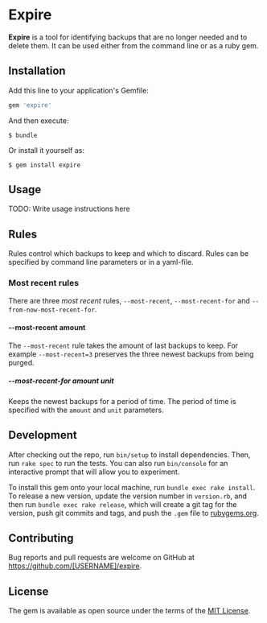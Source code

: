 # Expire

**Expire** is a tool for identifying backups that are no longer needed and to delete them.
It can be used either from the command line or as a ruby gem.

## Installation

Add this line to your application's Gemfile:

```ruby
gem 'expire'
```

And then execute:

    $ bundle

Or install it yourself as:

    $ gem install expire

## Usage

TODO: Write usage instructions here

## Rules

Rules control which backups to keep and which to discard.
Rules can be specified by command line parameters or in a yaml-file.

### Most recent rules

There are three  _most recent_ rules, `--most-recent`, `--most-recent-for` and `--from-now-most-recent-for`.

#### --most-recent amount

The `--most-recent` rule takes the amount of last backups to keep.
For example `--most-recent=3` preserves the three newest backups from being purged.

##### --most-recent-for amount unit

Keeps the newest backups for a period of time.
The period of time is specified with the `amount` and `unit` parameters.

## Development

After checking out the repo, run `bin/setup` to install dependencies. Then, run `rake spec` to run the tests. You can also run `bin/console` for an interactive prompt that will allow you to experiment.

To install this gem onto your local machine, run `bundle exec rake install`. To release a new version, update the version number in `version.rb`, and then run `bundle exec rake release`, which will create a git tag for the version, push git commits and tags, and push the `.gem` file to [rubygems.org](https://rubygems.org).

## Contributing

Bug reports and pull requests are welcome on GitHub at https://github.com/[USERNAME]/expire.

## License

The gem is available as open source under the terms of the [MIT License](https://opensource.org/licenses/MIT).
